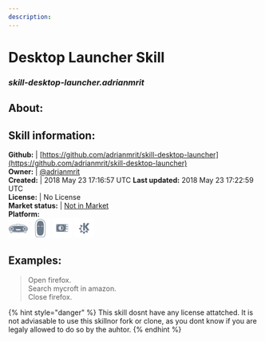 ```yaml
---
description: 
---
```


# Desktop Launcher Skill  
### _skill-desktop-launcher.adrianmrit_  
## About:  


## Skill information:  
**Github:** | [https://github.com/adrianmrit/skill-desktop-launcher](https://github.com/adrianmrit/skill-desktop-launcher)  
**Owner:** | [@adrianmrit](https://github.com/adrianmrit)  
**Created:** | 2018 May 23 17:16:57 UTC  **Last updated:** 2018 May 23 17:22:59 UTC  
**License:** | No License  
**Market status:** | [Not in Market](https://market.mycroft.ai/skill/)  
**Platform:**  
 ![Mark I](../.gitbook/assets/mark-1-icon.png)  ![Mark II](../.gitbook/assets/mark-2-icon.png)  ![Picroft](../.gitbook/assets/picroft-icon.png)  ![plasmoid](../.gitbook/assets/kde.png)   
## Examples:  
> Open firefox.  
> Search mycroft in amazon.  
> Close firefox.  
  
{% hint style="danger" %}
This skill dosnt have any license attatched. It is not adviasable to use this skillnor fork or clone, as you dont know if you are legaly allowed to do so by the auhtor.
{% endhint %}
